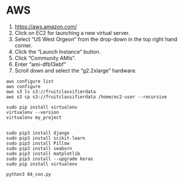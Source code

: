 # AWS
1. https://aws.amazon.com/
2. Click on EC2 for launching a new virtual server.
3. Select “US West Orgeon” from the drop-down in the top right hand corner. 
4. Click the “Launch Instance” button.
5. Click “Community AMIs”. 
6. Enter “ami-dfb13ebf”
7. Scroll down and select the “g2.2xlarge” hardware.

~~~
aws configure list
aws configure
aws s3 ls s3://fruitclassifierdata
aws s3 cp s3://fruitclassifierdata /home/ec2-user --recursive

sudo pip install virtualenv
virtualenv --version
virtualenv my_project


sudo pip3 install django
sudo pip3 install scikit-learn
sudo pip3 install Pillow
sudo pip3 install seaborn
sudo pip3 install matplotlib
sudo pip3 install --upgrade keras
sudo pip install virtualenv

python3 04_cnn.py
~~~
